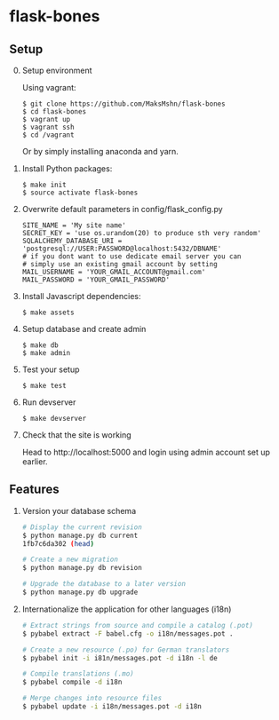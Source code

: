 flask-bones
===========


## Setup

0. Setup environment 

    Using vagrant:

    ```
    $ git clone https://github.com/MaksMshn/flask-bones
    $ cd flask-bones
    $ vagrant up
    $ vagrant ssh
    $ cd /vagrant
    ```

    Or by simply installing anaconda and yarn.


1. Install Python packages:

    ```
    $ make init
    $ source activate flask-bones
    ```

2. Overwrite default parameters in config/flask_config.py

    ```
    SITE_NAME = 'My site name'
    SECRET_KEY = 'use os.urandom(20) to produce sth very random'
    SQLALCHEMY_DATABASE_URI = 'postgresql://USER:PASSWORD@localhost:5432/DBNAME'
    # if you dont want to use dedicate email server you can
    # simply use an existing gmail account by setting
    MAIL_USERNAME = 'YOUR_GMAIL_ACCOUNT@gmail.com'
    MAIL_PASSWORD = 'YOUR_GMAIL_PASSWORD'
    ```

4. Install Javascript dependencies:

    ```
    $ make assets
    ```

5. Setup database and create admin

    ```
    $ make db
    $ make admin
    ```
6. Test your setup

    ```
    $ make test
    ```


7. Run devserver 

    ```
    $ make devserver
    ```

8. Check that the site is working

    Head to http://localhost:5000 and login using admin account set up earlier.

    

## Features

1. Version your database schema

    ```bash
    # Display the current revision
    $ python manage.py db current
    1fb7c6da302 (head)

    # Create a new migration
    $ python manage.py db revision

    # Upgrade the database to a later version
    $ python manage.py db upgrade
    ```

2. Internationalize the application for other languages (i18n)

    ```bash
    # Extract strings from source and compile a catalog (.pot)
    $ pybabel extract -F babel.cfg -o i18n/messages.pot .

    # Create a new resource (.po) for German translators
    $ pybabel init -i i81n/messages.pot -d i18n -l de

    # Compile translations (.mo)
    $ pybabel compile -d i18n

    # Merge changes into resource files
    $ pybabel update -i i18n/messages.pot -d i18n
    ```

